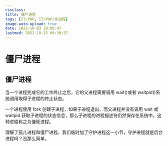 ```yaml
---
cssclass:
title: 僵尸进程
tags: [IT/PHP, IT/PHP/多进程]
image-auto-upload: true
date: 2022-10-03 20:09:47
lastmod: 2022-10-25 00:30:57
---
```

# 僵尸进程
## 僵尸进程

当一个进程完成它的工作终止之后，它的父进程需要调用 wait()或者 waitpid()系统调用取得子进程的终止状态。

一个进程使用 fork 创建子进程，如果子进程退出，而父进程并没有调用 wait 或 waitpid 获取子进程的状态信息，那么子进程的进程描述符仍然保存在系统中。这种进程称之为僵死进程。

理解了孤儿进程和僵尸进程，我们临时加了守护进程这一小节，守护进程就是后台进程吗？没那么简单。
